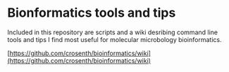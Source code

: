 # Bionformatics tools and tips

Included in this repository are scripts and a wiki desribing command
line tools and tips I find most useful for molecular microbology 
bioinformatics.

[https://github.com/crosenth/bioinformatics/wiki](https://github.com/crosenth/bioinformatics/wiki)
